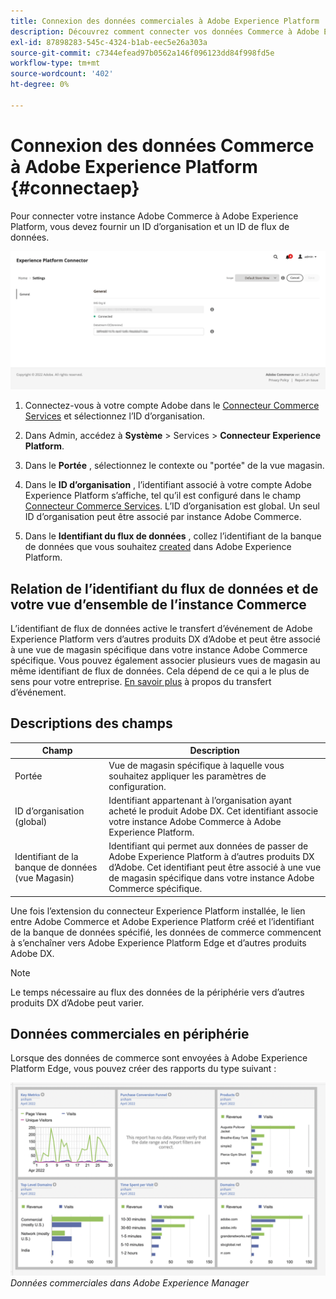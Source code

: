 ```yaml
---
title: Connexion des données commerciales à Adobe Experience Platform
description: Découvrez comment connecter vos données Commerce à Adobe Experience Platform.
exl-id: 87898283-545c-4324-b1ab-eec5e26a303a
source-git-commit: c7344efead97b0562a146f096123dd84f998fd5e
workflow-type: tm+mt
source-wordcount: '402'
ht-degree: 0%

---
```


# Connexion des données Commerce à Adobe Experience Platform {#connectaep}

Pour connecter votre instance Adobe Commerce à Adobe Experience Platform, vous devez fournir un ID d’organisation et un ID de flux de données.

![Configuration du connecteur Experience Platform](assets/epc-config.png)

1. Connectez-vous à votre compte Adobe dans le [Connecteur Commerce Services](../landing/saas.md#organizationid) et sélectionnez l’ID d’organisation.

1. Dans Admin, accédez à **Système** > Services > **Connecteur Experience Platform**.

1. Dans le **Portée** , sélectionnez le contexte ou &quot;portée&quot; de la vue magasin.

1. Dans le **ID d’organisation** , l’identifiant associé à votre compte Adobe Experience Platform s’affiche, tel qu’il est configuré dans le champ [Connecteur Commerce Services](../landing/saas.md#organizationid). L’ID d’organisation est global. Un seul ID d’organisation peut être associé par instance Adobe Commerce.

1. Dans le **Identifiant du flux de données** , collez l’identifiant de la banque de données que vous souhaitez [created](https://experienceleague.adobe.com/docs/experience-platform/edge/datastreams/overview.html) dans Adobe Experience Platform.

## Relation de l’identifiant du flux de données et de votre vue d’ensemble de l’instance Commerce

L’identifiant de flux de données active le transfert d’événement de Adobe Experience Platform vers d’autres produits DX d’Adobe et peut être associé à une vue de magasin spécifique dans votre instance Adobe Commerce spécifique. Vous pouvez également associer plusieurs vues de magasin au même identifiant de flux de données. Cela dépend de ce qui a le plus de sens pour votre entreprise. [En savoir plus](https://experienceleague.adobe.com/docs/experience-platform/edge/datastreams/overview.html?lang=en#event-forwarding-settings) à propos du transfert d’événement.

## Descriptions des champs

| Champ | Description |
|--- |--- |
| Portée | Vue de magasin spécifique à laquelle vous souhaitez appliquer les paramètres de configuration. |
| ID d’organisation (global) | Identifiant appartenant à l’organisation ayant acheté le produit Adobe DX. Cet identifiant associe votre instance Adobe Commerce à Adobe Experience Platform. |
| Identifiant de la banque de données (vue Magasin) | Identifiant qui permet aux données de passer de Adobe Experience Platform à d’autres produits DX d’Adobe. Cet identifiant peut être associé à une vue de magasin spécifique dans votre instance Adobe Commerce spécifique. |

Une fois l’extension du connecteur Experience Platform installée, le lien entre Adobe Commerce et Adobe Experience Platform créé et l’identifiant de la banque de données spécifié, les données de commerce commencent à s’enchaîner vers Adobe Experience Platform Edge et d’autres produits Adobe DX.

>[!NOTE]
>
> Le temps nécessaire au flux des données de la périphérie vers d’autres produits DX d’Adobe peut varier.

## Données commerciales en périphérie

Lorsque des données de commerce sont envoyées à Adobe Experience Platform Edge, vous pouvez créer des rapports du type suivant :

![Données commerciales dans Adobe Experience Manager](assets/aem-data-1.png)
_Données commerciales dans Adobe Experience Manager_
